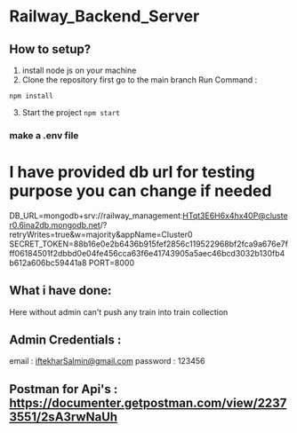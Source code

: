﻿# Railway_Backend_Server

## How to setup?
1. install node js on your machine
2. Clone the repository first go to the main branch Run Command :

``` npm install ```

3. Start the project 
``` npm start ```
### make a .env file
# I have provided db url for testing purpose you can change if needed

 DB_URL=mongodb+srv://railway_management:HTqt3E6H6x4hx40P@cluster0.6ina2db.mongodb.net/?retryWrites=true&w=majority&appName=Cluster0
SECRET_TOKEN=88b16e0e2b6436b915fef2856c119522968bf2fca9a676e7fff06184501f2dbbd0e04fe456cca63f6e41743905a5aec46bcd3032b130fb4b612a606bc59441a8
PORT=8000

## What i have done:
Here without admin can't push any train into train collection
 
 ## Admin Credentials :
 email : iftekharSalmin@gmail.com
 password : 123456

 ## Postman for Api's : https://documenter.getpostman.com/view/22373551/2sA3rwNaUh
